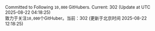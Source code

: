 Committed to Following `10,000` GitHubers. Current: <!-- FOLLOWING_COUNT -->302<!-- FOLLOWING_COUNT --> (Update at UTC <!-- LAST_UPDATED -->2025-08-22 04:18:25<!-- LAST_UPDATED -->)<br>
致力于关注`10,000`个GitHuber。当前：<!-- FOLLOWING_COUNT -->302<!-- FOLLOWING_COUNT --> (更新于北京时间 <!-- LAST_UPDATED_CST -->2025-08-22 12:18:25<!-- LAST_UPDATED_CST -->)
